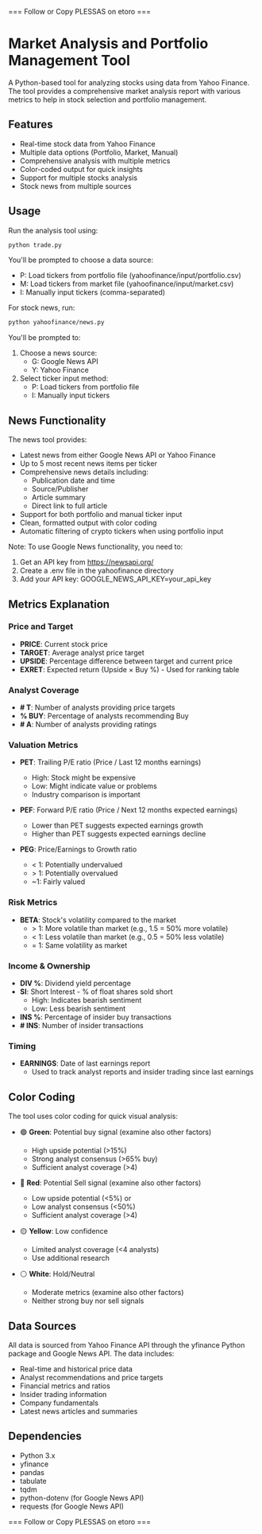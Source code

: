 === Follow or Copy PLESSAS on etoro ===

# Market Analysis and Portfolio Management Tool

A Python-based tool for analyzing stocks using data from Yahoo Finance. The tool provides a comprehensive market analysis report with various metrics to help in stock selection and portfolio management.

## Features

- Real-time stock data from Yahoo Finance
- Multiple data options (Portfolio, Market, Manual)
- Comprehensive analysis with multiple metrics
- Color-coded output for quick insights
- Support for multiple stocks analysis
- Stock news from multiple sources

## Usage

Run the analysis tool using:
```bash
python trade.py
```

You'll be prompted to choose a data source:
- P: Load tickers from portfolio file (yahoofinance/input/portfolio.csv)
- M: Load tickers from market file (yahoofinance/input/market.csv)
- I: Manually input tickers (comma-separated)

For stock news, run:
```bash
python yahoofinance/news.py
```

You'll be prompted to:
1. Choose a news source:
   - G: Google News API
   - Y: Yahoo Finance
2. Select ticker input method:
   - P: Load tickers from portfolio file
   - I: Manually input tickers

## News Functionality

The news tool provides:
- Latest news from either Google News API or Yahoo Finance
- Up to 5 most recent news items per ticker
- Comprehensive news details including:
  - Publication date and time
  - Source/Publisher
  - Article summary
  - Direct link to full article
- Support for both portfolio and manual ticker input
- Clean, formatted output with color coding
- Automatic filtering of crypto tickers when using portfolio input

Note: To use Google News functionality, you need to:
1. Get an API key from https://newsapi.org/
2. Create a .env file in the yahoofinance directory
3. Add your API key: GOOGLE_NEWS_API_KEY=your_api_key

## Metrics Explanation

### Price and Target
- **PRICE**: Current stock price
- **TARGET**: Average analyst price target
- **UPSIDE**: Percentage difference between target and current price
- **EXRET**: Expected return (Upside × Buy %) - Used for ranking table

### Analyst Coverage
- **# T**: Number of analysts providing price targets
- **% BUY**: Percentage of analysts recommending Buy
- **# A**: Number of analysts providing ratings

### Valuation Metrics
- **PET**: Trailing P/E ratio (Price / Last 12 months earnings)
  - High: Stock might be expensive
  - Low: Might indicate value or problems
  - Industry comparison is important

- **PEF**: Forward P/E ratio (Price / Next 12 months expected earnings)
  - Lower than PET suggests expected earnings growth
  - Higher than PET suggests expected earnings decline

- **PEG**: Price/Earnings to Growth ratio
  - &lt; 1: Potentially undervalued
  - &gt; 1: Potentially overvalued
  - ~1: Fairly valued

### Risk Metrics
- **BETA**: Stock's volatility compared to the market
  - &gt; 1: More volatile than market (e.g., 1.5 = 50% more volatile)
  - &lt; 1: Less volatile than market (e.g., 0.5 = 50% less volatile)
  - = 1: Same volatility as market

### Income & Ownership
- **DIV %**: Dividend yield percentage
- **SI**: Short Interest - % of float shares sold short
  - High: Indicates bearish sentiment
  - Low: Less bearish sentiment
- **INS %**: Percentage of insider buy transactions
- **# INS**: Number of insider transactions

### Timing
- **EARNINGS**: Date of last earnings report
  - Used to track analyst reports and insider trading since last earnings

## Color Coding

The tool uses color coding for quick visual analysis:
- 🟢 **Green**: Potential buy signal (examine also other factors)
  - High upside potential (>15%)
  - Strong analyst consensus (>65% buy)
  - Sufficient analyst coverage (>4)

- 🔴 **Red**: Potential Sell signal (examine also other factors)
  - Low upside potential (<5%) or
  - Low analyst consensus (<50%)
  - Sufficient analyst coverage (>4)

- 🟡 **Yellow**: Low confidence
  - Limited analyst coverage (<4 analysts)
  - Use additional research

- ⚪ **White**: Hold/Neutral
  - Moderate metrics (examine also other factors)
  - Neither strong buy nor sell signals

## Data Sources

All data is sourced from Yahoo Finance API through the yfinance Python package and Google News API. The data includes:
- Real-time and historical price data
- Analyst recommendations and price targets
- Financial metrics and ratios
- Insider trading information
- Company fundamentals
- Latest news articles and summaries

## Dependencies

- Python 3.x
- yfinance
- pandas
- tabulate
- tqdm
- python-dotenv (for Google News API)
- requests (for Google News API)

=== Follow or Copy PLESSAS on etoro ===

